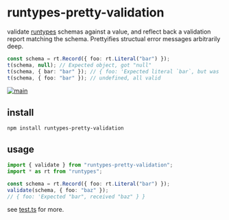 # runtypes-pretty-validation

validate [runtypes](https://github.com/pelotom/runtypes) schemas against a value, and reflect back a validation report matching the schema.
Prettyifies structual error messages arbitrarily deep.

```ts
const schema = rt.Record({ foo: rt.Literal("bar") });
t(schema, null); // Expected object, got "null"
t(schema, { bar: "bar" }); // { foo: 'Expected literal `bar`, but was `undefined`' }
t(schema, { foo: "bar" }); // undefined, all valid
```

[![main](https://github.com/cdaringe/runtypes-pretty-validation/actions/workflows/main.yml/badge.svg)](https://github.com/cdaringe/runtypes-pretty-validation/actions/workflows/main.yml)

## install

`npm install runtypes-pretty-validation`

## usage

```ts
import { validate } from "runtypes-pretty-validation";
import * as rt from "runtypes";

const schema = rt.Record({ foo: rt.Literal("bar") });
validate(schema, { foo: "baz" });
// { foo: 'Expected "bar", received "baz" } }
```

see [test.ts](./test.ts) for more.
